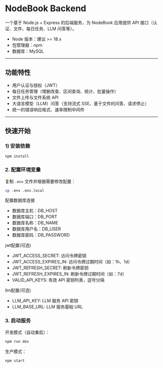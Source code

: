 # NodeBook Backend

一个基于 Node.js + Express 的后端服务，为 NodeBook 应用提供 API 接口（认证、文件、每日任务、LLM 问答等）。

- Node 版本：建议 >= 18.x
- 包管理器：npm
- 数据库：MySQL

---

## 功能特性

- 用户认证与授权（JWT）
- 每日任务管理（增删改查、区间查询、统计、批量操作）
- 文件上传与文件系统 API
- 大语言模型（LLM）问答（支持流式 SSE、基于文件的问答、请求停止）
- 统一的错误响应格式、速率限制中间件

---

## 快速开始

### 1) 安装依赖

```bash
npm install
```

### 2. 配置环境变量

复制 `.env` 文件并根据需要修改配置：

```bash
cp .env .env.local
```
配置数据库连接
- 数据库主机：DB_HOST
- 数据库端口：DB_PORT
- 数据库名称：DB_NAME
- 数据库用户名：DB_USER
- 数据库密码：DB_PASSWORD

jwt配置(可选)
- JWT_ACCESS_SECRET: 访问令牌密钥
- JWT_ACCESS_EXPIRES_IN: 访问令牌过期时间（如：1h、1d）
- JWT_REFRESH_SECRET: 刷新令牌密钥
- JWT_REFRESH_EXPIRES_IN: 刷新令牌过期时间（如：7d）
- VALID_API_KEYS: 有效 API 密钥列表，逗号分隔

llm配置(可选)
- LLM_API_KEY: LLM 服务 API 密钥
- LLM_BASE_URL: LLM 服务基础 URL

### 3. 启动服务

开发模式（自动重启）：
```bash
npm run dev
```

生产模式：
```bash
npm start
```